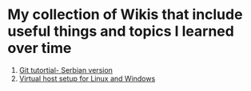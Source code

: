 # My collection of Wikis that include useful things and topics I learned over time

1. [Git tutortial- Serbian version](https://github.com/Ninna994/docs/wiki/Git-prirucnik) 
1. [Virtual host setup for Linux and Windows]()
